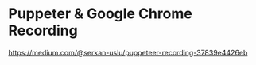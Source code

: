 # Puppeter & Google Chrome Recording

https://medium.com/@serkan-uslu/puppeteer-recording-37839e4426eb
